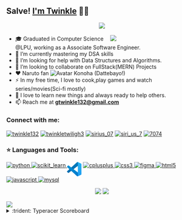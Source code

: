## Salve! <!--<img src="https://github.com/ABSphreak/ABSphreak/blob/master/gifs/Hi.gif" width="30px"> --> <a href="https://www.linkedin.com/in/twinkle132/">I'm Twinkle</a> :woman_technologist: 

<p align="center">
 <a href = "https://github.com/Twinkle0799/readme-typing-svg"><img src="https://readme-typing-svg.herokuapp.com?color=%2351FF30F3&size=18&center=true&lines=Gonna+become+Ninja+Developer+One+Day+"></a>
</p> 

<!--
**Twinkle0799/Twinkle0799** is a ✨ _special_ ✨ repository because its `README.md` (this file) appears on your GitHub profile.
-- Here are some ideas to get you started:

- 🔭 I’m currently working on ...
- 🌱 I’m currently learning ...
- 👯 I’m looking to collaborate on ...
- 🤔 I’m looking for help with ...
- 💬 Ask me about ...
- 📫 How to reach me: ...
- 😄 Pronouns: ...
- ⚡ Fun fact: ...
-->
<img align='right' src="https://media.giphy.com/media/ieyl9zmCjO4b4t6qoY/giphy.gif" width="230">


- 🎓 Graduated in Computer Science @LPU, working as a Associate Software Engineer.
- 🌱 I’m currently mastering my DSA skills
- 🤔 I’m looking for help with Data Structures and Algorithms.
- 🤝 I’m looking to collaborate on FullStack(MERN) Projects
- ❤️ Naruto fan <img src="https://user-images.githubusercontent.com/22225821/99891010-119f8f80-2c44-11eb-96ec-5fb56fdf05b3.png" alt="Avatar Konoha" border="0" width="15"> (Dattebayo!)
- ⚡ In my free time, I love to cook,play games and watch series/movies(Sci-fi mostly)
- 💬 I love to learn new things and always ready to help others.
- 📫 Reach me at **gtwinkle132@gmail.com**
<h3 align="left">Connect with me:</h3>
<p align="left">
<a href="https://linkedin.com/in/twinkle132" target="blank"><img align="center" src="https://raw.githubusercontent.com/rahuldkjain/github-profile-readme-generator/master/src/images/icons/Social/linked-in-alt.svg" alt="twinkle132" height="30" width="40" /></a>
<a href="https://twitter.com/twinkletwiligh3" target="blank"><img align="center" src="https://raw.githubusercontent.com/rahuldkjain/github-profile-readme-generator/master/src/images/icons/Social/twitter.svg" alt="twinkletwiligh3" height="30" width="40" /></a>
<a href="https://www.hackerrank.com/sirius_07" target="blank"><img align="center" src="https://raw.githubusercontent.com/rahuldkjain/github-profile-readme-generator/master/src/images/icons/Social/hackerrank.svg" alt="sirius_07" height="30" width="40" /></a>
<a href="https://www.leetcode.com/siri_us_7" target="blank"><img align="center" src="https://raw.githubusercontent.com/rahuldkjain/github-profile-readme-generator/master/src/images/icons/Social/leet-code.svg" alt="siri_us_7" height="30" width="40" /></a>
<a href="https://discord.gg/7074" target="blank"><img align="center" src="https://raw.githubusercontent.com/rahuldkjain/github-profile-readme-generator/master/src/images/icons/Social/discord.svg" alt="7074" height="30" width="40" /></a>
</p>





<!--<h3 align="center">✨ My Coding Profiles ✨</h3>-->
 
<h3 align="left">⭐ Languages and Tools:</h3>
<p align="left"> <a href="https://www.python.org" target="_blank"> <img src="https://upload.wikimedia.org/wikipedia/commons/c/c3/Python-logo-notext.svg" alt="python" width="40" height="40"/> </a> <a href="https://scikit-learn.org/" target="_blank"> <img src="https://upload.wikimedia.org/wikipedia/commons/0/05/Scikit_learn_logo_small.svg" alt="scikit_learn" width="40" height="40"/> </a><img src="https://raw.githubusercontent.com/github/explore/80688e429a7d4ef2fca1e82350fe8e3517d3494d/topics/visual-studio-code/visual-studio-code.png" alt="VS Code" height="38" style="vertical-align:top; margin:0px">
  <a href="https://www.w3schools.com/cpp/" target="_blank"> <img src="https://amanguptaofficial.netlify.app/images/c++1.png" alt="cplusplus" width="40" height="40"/> </a> <a href="https://www.w3schools.com/css/" target="_blank"> <img src="https://amanguptaofficial.netlify.app/images/css.png" alt="css3" width="40" height="40"/> </a> <a href="https://www.figma.com/" target="_blank"> <img src="https://www.vectorlogo.zone/logos/figma/figma-icon.svg" alt="figma" width="40" height="40"/> </a> <a href="https://www.w3.org/html/" target="_blank"> <img src="https://amanguptaofficial.netlify.app/images/html.png" alt="html5" width="40" height="40"/> </a> <a href="https://developer.mozilla.org/en-US/docs/Web/JavaScript" target="_blank"> <img src="https://amanguptaofficial.netlify.app/images/js.png" alt="javascript" width="40" height="40"/> </a> <a href="https://www.mysql.com/" target="_blank"> <img src="https://amanguptaofficial.netlify.app/images/sql.png" alt="mysql" width="40" height="40"/> </a>   </p>

<p align="center">
  <img width="400em" src="https://github-readme-stats.vercel.app/api?username=TwinkleguptaCLS&show_icons=true&theme=radical&count_private=true"/>
  <img width="400em" src="https://github-readme-streak-stats.herokuapp.com/?user=TwinkleguptaCLS&theme=radical"/>
</p>









 <!--<p align='center'><img align='center' src="https://github-readme-streak-stats.herokuapp.com/?user=TwinkleguptaCLS&theme=monokai-metallian&show_icons=true&hide_border=true" alt="TwinkleguptaCLS" /></p> -->

<!--
[![spotify-github-profile](https://spotify-github-profile.vercel.app/api/view?uid=31dp3fruaxumf2wxtbagk5eqps4i&cover_image=true&theme=novatorem)](https://spotify-github-profile.vercel.app/api/view?uid=31dp3fruaxumf2wxtbagk5eqps4i&redirect=true) -->
<img align="center" src="https://activity-graph.herokuapp.com/graph?username=TwinkleguptaCLS&hide_border=true&area=true&point=transparent&theme=radical">

<details>
 <summary>:trident: Typeracer Scoreboard</summary>
<!-- <img align="right" src="https://github-readme-stats.vercel.app/api/top-langs/?username=Twinkle0799&layout=compact&hide=html,C&langs_count=6" />-->
 <a href="https://data.typeracer.com/pit/profile?user=sirius_07&ref=badge" target="_top"><img src="https://data.typeracer.com/misc/badge?user=sirius_07" border="1" alt="TypeRacer.com scorecard for user sirius_07"/></a>
</details>
